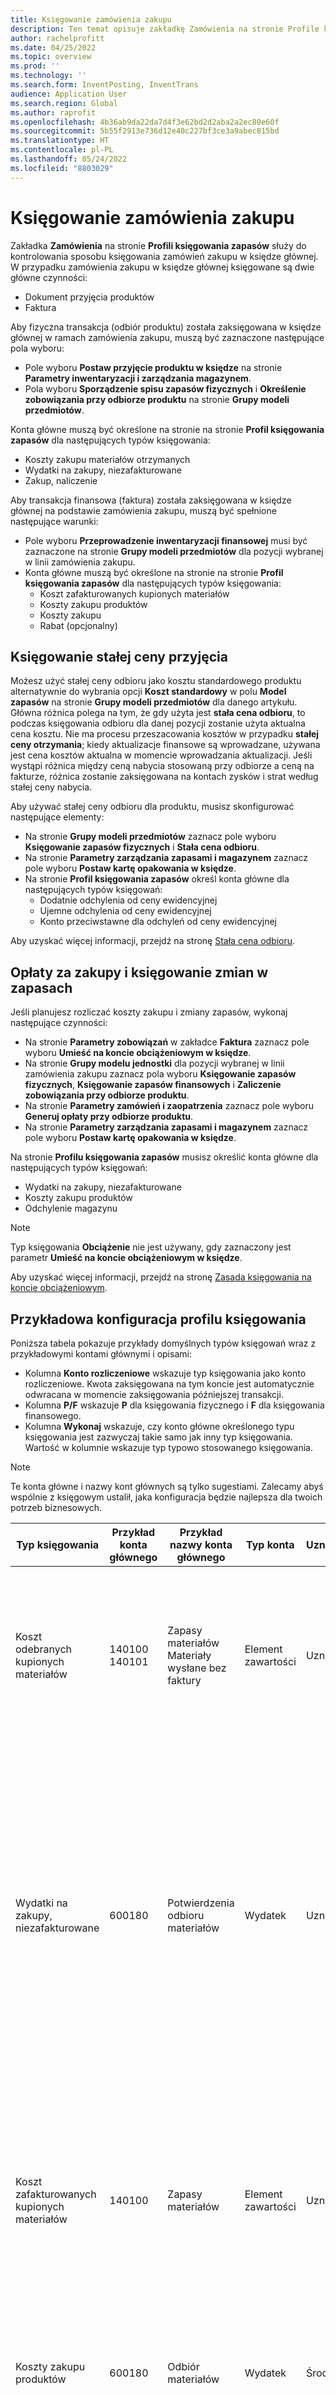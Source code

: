 ```yaml
---
title: Księgowanie zamówienia zakupu
description: Ten temat opisuje zakładkę Zamówienia na stronie Profile księgowania zapasów.
author: rachelprofitt
ms.date: 04/25/2022
ms.topic: overview
ms.prod: ''
ms.technology: ''
ms.search.form: InventPosting, InventTrans
audience: Application User
ms.search.region: Global
ms.author: raprofit
ms.openlocfilehash: 4b36ab9da22da7d4f3e62bd2d2aba2a2ec80e60f
ms.sourcegitcommit: 5b55f2913e736d12e40c227bf3ce3a9abec815bd
ms.translationtype: HT
ms.contentlocale: pl-PL
ms.lasthandoff: 05/24/2022
ms.locfileid: "8803029"
---
```

# <a name="purchase-order-posting"></a>Księgowanie zamówienia zakupu

Zakładka **Zamówienia** na stronie **Profili księgowania zapasów** służy do kontrolowania sposobu księgowania zamówień zakupu w księdze głównej. W przypadku zamówienia zakupu w księdze głównej księgowane są dwie główne czynności: 

- Dokument przyjęcia produktów
- Faktura

Aby fizyczna transakcja (odbiór produktu) została zaksięgowana w księdze głównej w ramach zamówienia zakupu, muszą być zaznaczone następujące pola wyboru:

- Pole wyboru **Postaw przyjęcie produktu w księdze** na stronie **Parametry inwentaryzacji i zarządzania magazynem**.
- Pola wyboru **Sporządzenie spisu zapasów fizycznych** i **Określenie zobowiązania przy odbiorze produktu** na stronie **Grupy modeli przedmiotów**.

Konta główne muszą być określone na stronie na stronie **Profil księgowania zapasów** dla następujących typów księgowania:

- Koszty zakupu materiałów otrzymanych
- Wydatki na zakupy, niezafakturowane
- Zakup, naliczenie

Aby transakcja finansowa (faktura) została zaksięgowana w księdze głównej na podstawie zamówienia zakupu, muszą być spełnione następujące warunki:

- Pole wyboru **Przeprowadzenie inwentaryzacji finansowej** musi być zaznaczone na stronie **Grupy modeli przedmiotów** dla pozycji wybranej w linii zamówienia zakupu.
- Konta główne muszą być określone na stronie na stronie **Profil księgowania zapasów** dla następujących typów księgowania:
  - Koszt zafakturowanych kupionych materiałów
  - Koszty zakupu produktów
  - Koszty zakupu
  - Rabat (opcjonalny)

## <a name="fixed-receipt-price-posting"></a>Księgowanie stałej ceny przyjęcia

Możesz użyć stałej ceny odbioru jako kosztu standardowego produktu alternatywnie do wybrania opcji **Koszt standardowy** w polu **Model zapasów** na stronie **Grupy modeli przedmiotów** dla danego artykułu. Główna różnica polega na tym, że gdy użyta jest **stała cena odbioru**, to podczas księgowania odbioru dla danej pozycji zostanie użyta aktualna cena kosztu. Nie ma procesu przeszacowania kosztów w przypadku **stałej ceny otrzymania**; kiedy aktualizacje finansowe są wprowadzane, używana jest cena kosztów aktualna w momencie wprowadzania aktualizacji. Jeśli wystąpi różnica między ceną nabycia stosowaną przy odbiorze a ceną na fakturze, różnica zostanie zaksięgowana na kontach zysków i strat według stałej ceny nabycia.

Aby używać stałej ceny odbioru dla produktu, musisz skonfigurować następujące elementy:

- Na stronie **Grupy modeli przedmiotów** zaznacz pole wyboru **Księgowanie zapasów fizycznych** i **Stała cena odbioru**. 
- Na stronie **Parametry zarządzania zapasami i magazynem** zaznacz pole wyboru **Postaw kartę opakowania w księdze**.
- Na stronie **Profil księgowania zapasów** określ konta główne dla następujących typów księgowań:
  - Dodatnie odchylenia od ceny ewidencyjnej
  - Ujemne odchylenia od ceny ewidencyjnej
  - Konto przeciwstawne dla odchyleń od ceny ewidencyjnej

Aby uzyskać więcej informacji, przejdź na stronę [Stała cena odbioru](/supply-chain/cost-management/fixed-receipt-price.md).

## <a name="purchase-charges-and-stock-variation-posting"></a>Opłaty za zakupy i księgowanie zmian w zapasach

Jeśli planujesz rozliczać koszty zakupu i zmiany zapasów, wykonaj następujące czynności:

- Na stronie **Parametry zobowiązań** w zakładce **Faktura** zaznacz pole wyboru **Umieść na koncie obciążeniowym w księdze**.
- Na stronie **Grupy modelu jednostki** dla pozycji wybranej w linii zamówienia zakupu zaznacz pola wyboru **Księgowanie zapasów fizycznych**, **Księgowanie zapasów finansowych** i **Zaliczenie zobowiązania przy odbiorze produktu**.
- Na stronie **Parametry zamówień i zaopatrzenia** zaznacz pole wyboru **Generuj opłaty przy odbiorze produktu**.
- Na stronie **Parametry zarządzania zapasami i magazynem** zaznacz pole wyboru **Postaw kartę opakowania w księdze**.

Na stronie **Profilu księgowania zapasów** musisz określić konta główne dla następujących typów księgowań:

- Wydatki na zakupy, niezafakturowane
- Koszty zakupu produktów
- Odchylenie magazynu

> [!NOTE]
> Typ księgowania **Obciążenie** nie jest używany, gdy zaznaczony jest parametr **Umieść na koncie obciążeniowym w księdze**.

Aby uzyskać więcej informacji, przejdź na stronę [Zasada księgowania na koncie obciążeniowym](/supply-chain/cost-management/post-to-charge-account-accounting-principle.md).

## <a name="sample-posting-profile-configuration"></a>Przykładowa konfiguracja profilu księgowania

Poniższa tabela pokazuje przykłady domyślnych typów księgowań wraz z przykładowymi kontami głównymi i opisami:

- Kolumna **Konto rozliczeniowe** wskazuje typ księgowania jako konto rozliczeniowe. Kwota zaksięgowana na tym koncie jest automatycznie odwracana w momencie zaksięgowania późniejszej transakcji. 
- Kolumna **P/F** wskazuje **P** dla księgowania fizycznego i **F** dla księgowania finansowego. 
- Kolumna **Wykonaj** wskazuje, czy konto główne określonego typu księgowania jest zazwyczaj takie samo jak inny typ księgowania. Wartość w kolumnie wskazuje typ typowo stosowanego księgowania.

> [!NOTE]
> Te konta główne i nazwy kont głównych są tylko sugestiami. Zalecamy<!--note from editor: Via Writing Style Guide.--> abyś wspólnie z księgowym ustalił, jaka konfiguracja będzie najlepsza dla twoich potrzeb biznesowych.


| Typ księgowania | Przykład konta głównego | Przykład nazwy konta głównego | Typ konta | Uznanie/kredyt? | Konto rozliczeniowe | P/F | Śledzenie | Opis |
|--------------|---------------------|-------------------------|----------------|----------------|--------------------|----|----------|-----------|
| Koszt odebranych kupionych materiałów | 140100</br>140101 | Zapasy materiałów</br>Materiały wysłane bez faktury | Element zawartości | Uznanie | Tak | P | Koszt zafakturowanych kupionych materiałów | Używane, gdy księgowany jest rachunek za produkt z zamówienia zakupu. Kompensatą dla konta są wydatki na zakup, które nie zostały zafakturowane. Kwota na tym koncie jest odwracana po zaksięgowaniu faktury za zamówienie zakupu. |
| Wydatki na zakupy, niezafakturowane | 600180 | Potwierdzenia odbioru materiałów | Wydatek | Uznanie | Tak | P | |Używane, gdy księgowany jest rachunek za produkt z zamówienia zakupu. Do odbioru tworzone są dwa vouchery, aby śledzić odchylenia w cenie zakupu, gdy stosowany jest koszt standardowy. Kompensata na koncie pierwszego kuponu to rozliczenie międzyokresowe zakupów. Kompensata na drugim kuponie jest sumą kont odchylenia kosztu zakupionych materiałów i ceny zakupu. Kwoty zaksięgowane na tym koncie są odwracane po zaksięgowaniu faktury za zamówienie zakupu. |
| Koszt zafakturowanych kupionych materiałów | 140100 | Zapasy materiałów | Element zawartości | Uznanie | Nie | P  |Koszt odebranych kupionych materiałów | Używane, gdy faktura z zamówienia zakupu jest księgowana. Kompensatą dla tego konta są wydatki na zakup produktów. To konto reprezentuje zapasy w bilansie. Używane konto jest zazwyczaj tym samym kontem, które jest używane w przypadku Koszt jednostek dostarczonych i Koszt jednostek zafakturowanych dla zamówień sprzedaży. |
| Koszty zakupu produktów | 600180 | Odbiór materiałów | Wydatek | Środki | Nie | P  | |Używane, gdy faktura z zamówienia zakupu jest księgowana. Kompensatą dla tego konta jest Koszt zakupionych materiałów. To konto reprezentuje zapasy w bilansie. |
| Zysk ze stałej ceny zakupu (Zakup, zysk ze stałej ceny odbioru*) | 510310 | Odchylenie cen zakupu | Wydatek | Środki | Nie | P | Ujemne odchylenia od ceny ewidencyjnej | Używane, gdy faktura za zamówienie zakupu jest zaksięgowana i występuje różnica między ceną na fakturze a domyślnym kosztem pozycji. To konto jest używane, gdy różnica jest większa. Kompensatą dla tego konta jest kompensata stałej ceny wpływów. |
| Stała strata w cenie odbioru (Zakup, stała strata w cenie odbioru*) | 510310 | Odchylenie cen zakupu | Wydatek | Uznanie | Nie | P | Dodatnie odchylenia od ceny ewidencyjnej | Używane, gdy faktura za zamówienie zakupu jest zaksięgowana i występuje różnica między ceną na fakturze a domyślnym kosztem pozycji. To konto jest używane, gdy różnica jest mniejsza. Kompensatą dla tego konta jest kompensata stałej ceny wpływów. |
| Kompensacja stałej ceny odbioru (Zakup, kompensacja stałej ceny odbioru*) | 140900 | Odchylenie magazynu | Element zawartości | Obie | Nie | P  | |Używane, gdy faktura za zamówienie zakupu jest zaksięgowana i występuje różnica między ceną na fakturze a domyślnym kosztem pozycji. Konto to stanowi kompensatę dla rachunków zysków i strat z tytułu Ustalonej ceny wpływów. |
| Opłata | ND | ND | ND | ND | ND | ND | ND | To konto nie jest już używane. Zamiast tego użyj odmiany Stock. |
| Odchylenie magazynu | 600170 | Odchylenie magazynu | Wydatek | Środki | Nie | Obie | | To konto jest używane, gdy: <ul><li>Jest różnica w cenie jednostkowej między rachunkiem za produkt a fakturą.</li><li>Opłaty są księgowane do przedmiotu.</li><li>Koszty pośrednie zostały<!--note from editor: Edit okay?--> dodane do zakupionych przedmiotów. </li><li>Kompensatą dla tego konta jest konto Wydatki na zakup, niezafakturowane.</li></ul> |
| Zakup, naliczenie | 200140 | Naliczone zakupy | Pasywa | Środki | Y | P | |Używane, gdy księgowane jest potwierdzenie przyjęcia produktu zamówienia zakupu i włączona jest opcja naliczania kwot zakupu. |
| Naliczony podatek na dokumencie przyjęcia | 250500 | Naliczony podatek od sprzedaży | Pasywa | Środki | Y | Obie  | |To konto jest używane, gdy wybierzesz opcję **Księgowanie podatku fizycznego** w **Parametrach zarządzania zapasami i magazynem** i masz zamówienie zakupu z podatkiem. Kwota ta jest księgowana w momencie fizycznej aktualizacji zamówienia zakupu (pokwitowania odbioru produktu), a odwracana w momencie finansowego zaksięgowania zamówienia zakupu (faktury). |
| Wpływ środków trwałych (Obciążenie środków trwałych*) | 180100 | Rzeczowe aktywa trwałe | Element zawartości | Uznanie | N | Obie | Obie | To konto jest używane, gdy w linii zamówienia zakupu wybierzesz opcję Środki trwałe. Integracja z zamówieniem zakupu została skonfigurowana tak, aby nabyć środek trwały po otrzymaniu produktu lub faktury. Aby uzyskać więcej informacji na temat integracji zamówień zakupu środków trwałych, przejdź do [Pozyskiwanie środków poprzez zamówienia](/fixed-assets/acquire-assets-procurement). |
| Koszty zakupu | 618900 | Inne wydatki | Wydatek | Uznanie | N | Obie | |Używane podczas księgowania odbioru lub faktury za zamówienie zakupu, w którym produkty nie są magazynowane lub używana jest kategoria zamówienia. |
| Zaliczka | 132190 | Przedpłacone koszty | Element zawartości | Uznanie | N | Obie | | Używane podczas przetwarzania faktury zaliczkowej na zlecenie zakupu. |


\*Wartości podane w nawiasach reprezentują wartość, która jest używana w polu **Typ księgowania** na stronie **Transakcji bonowych**. **Typ księgowania** możesz wyświetlić na stronie **Transakcje z voucherami** na karcie **Ogólne**.

## <a name="fixed-asset-posting-with-purchase-orders"></a>Księgowanie środków trwałych za pomocą zamówień zakupu

Jeśli korzystasz z modułu **Środki trwałe** i planujesz zakup środków trwałych poprzez zamówienia zakupu, musisz skonfigurować typ księgowania **Przyjmowanie środków trwałych** w zakładce **Zamówienia zakupu** na stronie **Profilu księgowania zapasów**. Aby uzyskać więcej informacji, przejdź do [Integracja środków trwałych](/fixed-assets/fixed-asset-integration.md) i [Tworzenie i nabywanie aktywów z kont zobowiązań](/fixed-assets/tasks/create-acquire-assets-accounts-payable.md).

## <a name="prepayment-purchase-order-invoice-posting"></a>Księgowanie faktur z zamówień zakupu z przedpłatą

Jeśli planujesz używać funkcji **Faktury zaliczkowej** do zamówień zakupu, musisz wybrać **Typ księgowania zaliczkowego** w zakładce **Zamówienie zakupu** na stronie **Profilu księgowania zapasów**. Aby uzyskać więcej informacji, przejdź do strony [Faktury zaliczkowe a przedpłaty](/accounts-payable/prepayments-invoices-vs-prepayments.md).

## <a name="purchase-requisition-and-purchase-order-confirmation-posting"></a>Księgowanie zamówień zakupu i potwierdzeń zamówień zakupu

Propozycje zakupów i potwierdzenia zamówień można również skonfigurować tak, by księgowały w księdze głównej kwoty wstępne i kwoty obciążające. Te posty są kontrolowane przez definicję postu. Aby uzyskać więcej informacji, przejdź do strony [O obciążeniach zamówienia zakupu](/dynamicsax-2012/appuser-itpro/about-purchase-order-encumbrances).

## <a name="procurement-category-posting"></a>Postawienie kategorii zamówień

Alternatywnie do ustawiania księgowania inwentaryzacji dla wszystkich pozycji, grupy pozycji lub pojedynczej pozycji, możesz ustawić kategorie i kontrolować księgowanie księgi przez kategorie zamówień. Aby uzyskać więcej informacji na temat tworzenia kategorii i przypisywania ich do produktów, przejdź do [Przykładowa konfiguracja profilu wysyłania](#sample-posting-profile-configuration) wcześniej w tym temacie.

Kiedy używasz kategorii z zamówieniami zakupu lub fakturami od sprzedawców, hierarchia kategorii musi być przypisana do typu **Hierarchia kategorii zamówień publicznych** na stronie **Przypisania ról hierarchii kategorii**.

### <a name="vendor-invoices-with-procurement-categories"></a>Faktury dostawców z kategoriami zamówień

Jeśli twoja organizacja używa zamówień zakupu dla niektórych zakupów, a dla innych nie, możesz przetwarzać faktury niezwiązane z zamówieniami zakupu na różne sposoby. Dotyczy to także używania dzienników w **Kontach do zapłacenia** lub na stronie **Oczekujące faktury dostawców**, która służy do generowania faktur do zamówień zakupu. Podczas tworzenia faktur niezwiązanych z zamówieniami zakupu musisz utworzyć kategorie zamówień dla każdego typu wydatków. Będziesz musiał zmapować kategorię do odpowiedniego konta wydatków na stronie **Profile księgowania zapasów**.

Dokładna liczba kategorii będzie zależała od liczby kont kosztowych, których używasz do księgowania faktur. Będziesz potrzebował przynajmniej jednej kategorii zakupów dla każdego konta głównego, na które wystawiasz faktury bez zamówień. Wiele kategorii może być używanych dla jednego konta głównego. Może to być przydatne dla użyteczności, łatwości wyszukiwania i raportowania typów wydatków, z których korzystasz.

### <a name="benefits-of-using-procurement-categories-for-vendor-invoices"></a>Korzyści z używania kategorii zamówień dla faktur sprzedawców

Niektóre korzyści z używania kategorii zamówień dla faktur od dostawców to:

- Spójne doświadczenie użytkownika: Kiedy skonfigurujesz kategorie zamówień dla wszystkich wydatków niezwiązanych z zamówieniami, użytkownicy mogą zostać przeszkoleni w zakresie jednego procesu fakturowania za pomocą strony **Oczekujące faktury dostawców**.
- Ulepszone raportowanie: Po skonfigurowaniu kategorii zamówień dla wszystkich pozycji i wszystkich wydatków niezwiązanych z zamówieniami zakupu, raport wydatków na zamówienia będzie analizował wydatki według dostawców, kategorii i nie tylko.
- Spójny przepływ pracy: Kiedy używasz **Oczekujących faktur dostawcy** do przetwarzania wszystkich faktur, możesz stworzyć spójny przepływ pracy i proces zatwierdzania, używając jednego przepływu pracy.

## <a name="consignment-inventory-posting"></a>Księgowanie zapasów konsygnacyjnych

Zapasy konsygnacyjne są księgowane w ten sam sposób, co inne zakupione produkty. Kluczowa różnica polega na tym, że gdy zapasy jest otrzymywany, nie są rejestrowane żadne transakcje w księdze. Aby przenieść własność na organizację, gdy księgowany jest arkusz **Zmiany własności zapasów**, generowany jest bon, który rejestruje koszt pozycji. Aby uzyskać więcej informacji, przejdź do [Ustawianie przesyłki](/supply-chain/inventory/consignment.md).
